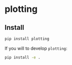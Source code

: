 # plotting

## Install

```bash
pip install plotting
```

If you will to develop `plotting`:

```bash
pip install -e .
```
